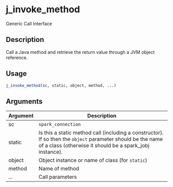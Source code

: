 # j_invoke_method


Generic Call Interface




## Description

Call a Java method and retrieve the return value through a JVM object
reference.





## Usage
```r
j_invoke_method(sc, static, object, method, ...)
```




## Arguments


Argument      |Description
------------- |----------------
sc | ``spark_connection``
static | Is this a static method call (including a constructor). If so then the ``object`` parameter should be the name of a class (otherwise it should be a spark_jobj instance).
object | Object instance or name of class (for ``static``)
method | Name of method
... | Call parameters






